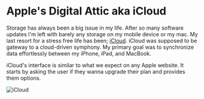 # Apple's Digital Attic aka iCloud

Storage has always been a big issue in my life. After so many software updates I'm left with barely any storage on my mobile device or my mac.
My last resort for a stress free life has been; [iCloud](https://www.apple.com/icloud/). iCloud was supposed to be gateway to a cloud-driven symphony. My primary goal was to synchronize data effortlessly between my iPhone, iPad, and MacBook. <br>

iCloud's interface is similar to what we expect on any Apple website. It starts by asking the user if they wanna upgrade their plan and provides them options.

![iCloud]()
